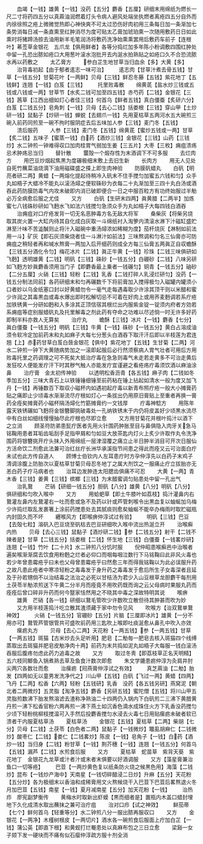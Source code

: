 <!-- { "loadSidebar": true } -->
　　血竭【一钱】雄黄【一钱】没药【五分】麝香【五厘】研细末用绵纸为燃长一尺二寸将药四五分以真蔴油润燃着灯头令病人避风处端坐执燃者离疮四五分自外而内徐徐照之疮上微微觉热即心神快爽不可太过恐伤好肉初用三条每日加一条渐加七条势消每日减一条直熏至红肿消尽为度可贴太乙膏加琥珀熏一次随用敷药日日如此熏时将猪蹄汤掠去油用新羊毛笔润汤将敷药洗净始熏熏罢用后敷药车前子【连根叶】莃莶草金银花　五爪龙【俱用鲜者】各等分捣烂加多年陈小粉调敷四围红肿处中留一孔恐出脓如疮口大用葱叶滚水泡批开去内涎水拍熟贴之如疮口久不合恐流脓水再以药敷之
　　太乙膏方
　　参白芷生地甘草当归血余【多】大黄【多】
　　治背毒初起【由于郁者逺志一味可治】
　　逺志肉【甘草汁煮去骨五钱】甘草【一钱五分】甘菊花叶【一两鲜】贝母【三钱】鲜忍冬藤【五钱】紫花地丁【五钱鲜】连翘【一钱】白芨【三钱】
　　托里败毒散
　　绵黄茋【盐水炒三钱或五钱或八钱或一两】甘草节【水炙二钱可加至四五钱】赤芍药【二钱】金银花【三钱】茜草【江西出细如灯心者佳三钱】何首乌【鲜者五钱】真白僵蚕【炙研六分】白芨【二钱五分】皂角刺【一钱】贝母【去心二钱】括娄根【三钱】穿山甲【土炒研一钱】鼠黏子【炒研一钱】蝉蜕【去翅爪一钱】先用夏枯草五两河水五大碗煎三碗入前药同煎至一碗不拘时服阴症去后五味加人参【三钱】麦门冬【五钱】
　　溃后服药
　　人参【三钱】麦门冬【五钱】绵黄茋【蜜炒五钱或一两】甘草【炙二钱】五味子【蜜蒸一钱】白药【酒炒三钱】金银花【三钱】山药【三钱炒】水二钟煎一钟难得収口加肉桂胃气弱加生姜【三五片】大枣【三枚】痈疽溃疡忌术肿疡忌当归
　　替针散
　　蠒殻一个煅存性为末酒调下不可多服
　　去烂肉方
　　用巴豆炒烟起焦黒为度碾极细末敷上去旧生新
　　长肉方
　　用无人见处自死竹蘸菜油烧滴下油用磁碟盛之搽上即生肉神验
　　防膜矾蜡丸
　　白矾【明亮者研二两】黄蜡【一两熔化提起待稍冷入矾末不住手搅匀加蜜五六钱和匀】众手丸如梧子大蜡冷不能丸以滚汤燖之便软硃砂为衣每二十丸渐加至三四十丸白汤或酒吞此药防膜防毒气内攻未破即内消已破即便合一日之中服百粒方有功终始服过半觔必万全病愈后服之尤佳
　　又方
　　白矾【生研末四两】眞黄腊【二两半】加炼蜜七八钱硃砂研如飞麪水飞如法六钱搅匀急须众手为丸如梧子大每四钱白酒吞
　　治痈疽对口疔疮发背一切无名恶肿毒方名无敌大将军
　　桑柴灰【将柴另烧取其炭火置一大缸内待其自化成白灰取一斗绵纸衬入淘箩内清滚水淋下汁磁缸盛贮淋至汁味不苦澁醎则止将汁入磁碗中重汤燖浓如稀糊为度】茄杆烧灰【淋制如前法用一斗】矿灰【即石灰须柴烧者佳一斗淋汁如前法】三味熬调和匀名三仙膏亦可防痈疽之稍轻者再和堿水熬膏一两加入后开细药则成全方每三仙膏五两眞正自収蟾酥【三钱五分酒化令匀】梅花冰片【二钱】眞正牛黄【一钱】珍珠【二钱三味俱研如飞麪】透明雄黄【二钱】明矾【三钱】硃砂【一钱五分】白硼砂【二钱】八味另研如飞麪方妙眞麝香须用当门子【即麝香最上乗者一钱碾匀】铜青【一钱五分】硇砂【二分五厘】火硝【三钱】轻粉【二钱】乳香【二钱打碎人乳浸烂研匀】没药【一钱五分制法同前】各药研细末和匀再碾数千下将前膏加入搅得极匀入磁罐内罐须小口者妙以乌金纸塞口封以好黄蜡勿令一毫气走每遇毒取少许涂其顶干则以米醋和蜜少许润之其毒黒血或毒水爆出即时松解切忌不可着在好肉上或用荞麦麪调若系疔疮加铁锈黄一分研如麪和入多涂其正顶信宿其根烂出内服紫金锭一锭须内府者方効若系痈疽等症别服蜡矾丸及托里解毒之剂此药有夺命之功难以尽述倘一时无许多好药即制半料亦救人无算矣
　　治疔丸
　　蟾酥【三钱】冰片【一钱】麝香【七分】眞白僵蚕【一钱五分】明矾【三钱】牛黄【一钱】硃砂【一钱五分】黄白占溶成油须令软冷定加前药末和丸如麻子大每七分葱头白酒吞下取汗汗后即以半枝莲为君连翘【上】赤药甘草白芨白蔹金银花【俱中】紫花地丁【五钱】生甘菊【二两】河水二钟煎一钟下大黄随病势加之一滚即起服后必行然须察病人胃气壮者可用后方用败毒托里之药调理之可不死矣大抵治疔毒在急急则毒气未走若走黄多不可治走黄后发狂咬人便能发疔汗下时其秽气触人亦能发疔宜谨避之看疮疡疔毒须饮酒以麻油涂鼻
　　治疔膏　金太初传神验
　　以透明松香沥青【各五钱】麻子肉【二钱如冬季加五分】三味大青石上以铁锤锤细锤至前药粘在锤上拈起如清水一般为度又加飞丹【一钱】再锤数百下取収小磁杯内如遇初起疔毒以新青布照疔疮一般大小摊膏药贴之痛即止少顷毒水渐渐流尽疔根如灯心一条拔出仍用原旧膏贴上至重者再换一膏药全痊矣摊膏药小磁杯隔汤燖化竹筯摊膏约一文钱厚
　　疔毒神騐方
　　用陈年露天铁锈碾如飞麪将金银簪脚挑破毒处一孔纳铁锈末于内仍将皮盖好少顷黒水流尽中有白丝如细线慢慢抽尽此疔根也尽即立愈
　　又方用甘菊花并根叶捣汁以酒下之立消
　　顾圣符防弟患髭疔医者先用火针围药肿胀至目与鼻俱隐入肉牙关急马铭鞠用患者耳垢齿垢刮手足指甲屑和匀如豆大放茶匙内灯火上炙少许取作丸令洗净围药将银簪挑开疔头抹入外用绵纸一层津湿覆之痛立止半日肿半消目可开次日服仙方活命饮二剂愈此法兼可治红丝疔长洲华承溪指节间患之得此而痊又云可治面白疔未试也此方传自道人
　　顾博士伯钦内人左耳患疔时方孕仲淳先以白药子末鸡子清调涂腹上防胎次以夏枯草甘菊贝母忍冬地丁之属大剂饮之一服痛止疔立拔胎亦无恙白药子疗马病者也
　　治耳边发肿连太阳腮齿俱痛不可忍
　　大黄【一两】青木香【三钱】姜黄【三钱】槟榔【三钱】为末醋蜜调匀贴患处中留一孔出气
　　治乳鵞
　　芒硝【研细一钱五分】胆矾【八分】雄黄【八分】明矾【八分】俱研细和匀吹入喉中
　　又方
　　用蛤蚆草【即土牛膝叶如荔枝】捣汁灌鼻内右鵞灌左鼻内左鵞灌右一吐而愈或急不及药以针或芦管刺喉令出黒血复以蚰蜒加乌梅少许捣烂取乱发裹箸上涂前药搅患处去其腻痰则愈矣蚰蜒不能卒办梅雨时取贮磁瓶内封固久而不坏
　　纒喉风方【即喉痹仲淳试过有验】
　　明矾【三钱】巴豆【去殻七粒】溶矾入巴豆烧至矾枯去巴豆研细吹入喉中流出热涎立开
　　治喉癣内热
　　贝母【去心三钱】鼠黏子【酒炒研二钱】参【二钱五分】射干【二钱不辣者是】甘草【二钱五分】括娄根【二钱】怀生地【三钱】白僵蚕【一钱畧炒研】连翘【一钱】竹叶【二十片】水二钟煎八分饥时服
　　倪仲昭患喉癣邑中治喉者遍矣喉渐渐腐去饮食用粉麪之烂者必仰口而咽每咽泣数行下马铭鞠曰此非风火毒也若少年曾患霉疮乎曰未也父母曾患霉疮乎曰然愈三年而得我铭鞠以为此必误服升药之故凡患此疮者中寒凉轻粉之毒毒发于身升药之毒毒发于愈后所生子女毒深者且延及于孙若甥倘不以治结毒之法治之必死以甘桔汤为君少入山豆根草龙胆麝干每剂用土茯苓半觔浓煎送下牛黄二分半月而痊竟不用吹药既而询之云父母病时果服丸药而痊痊后曾口碎非升药而何今毉家恬然用之不晓其中毒之深故特明其说
　　喉痹
　　雄黄　芒硝【各一钱】研细以鵞毛管吹少许数吹立散但待其肿甚而吹为妙
　　又方用半枝莲捣汁吃立散其渣须藏于家中勿令见风
　　吹喉方【治双鵞单鵞神效】
　　火硝【一钱五分】官硼砂【五分】片脑【三厘即冰片】雄黄【一分不用亦可】鵞管芦管银管共可盛吹前药用三匙吹上喉即吐痰涎愈从鼻孔中吹入亦效
　　瘰疬丸方
　　贝母【去心二两】天花粉【一两五钱】参【一两五钱】甘草【一两五钱】斑猫【古米炒去头足听用】肥皂【二觔毎一肥皂去核入斑猫四个线缚蒸取出去斑猫并肥皂皮觔净肉十两】前药为末共捣如泥丸如梧子大每服一钱白滚汤吞服后腹疼勿虑此药力追毒之故
　　又方
　　取过冬靑【即荔枝草正名天明精】五六枝同鲫鱼入锅煮熟去草及鱼食汁数次即愈
　　朱文学鏕患疬仲淳为灸肩井肘尖两穴各数壮而愈
　　治瘰疬【囘燕膏仲淳试之有效】
　　真芝蔴油【二觔】胎发【四两如无以童男发洗净代之】川山甲【五钱】白矾【飞过一两】黄蜡【四两】飞丹【二两】松香【六两】轻粉【五钱研】乳香　没药【各五钱另研】燕窝泥【朝北者二两微炒】五灵脂【淘净五钱】麝香【另研五钱】蜜陀僧【五钱】将川山甲五灵脂煎数沸下胎发熬溶滤去渣称净熟油二十四两仍入锅内下白矾煎二三沸下黄腊黄丹煎一沸下松香官粉六两再煎一沸下燕土如沉香色滴水成珠住火方下乳香没药搅匀少顷下轻粉桃柳枝搅温可入手然后投麝香搅匀水浸去火毒七日用贴瘰疬未破者软已溃者干内服夏枯草汤
　　夏枯草汤
　　金银花【五钱】夏枯草【二两】柴胡【七分】贝母【二钱】土茯苓【白色者二两】鼠黏子【一钱微炒】鼈虱胡麻仁【二钱微炒】酸枣仁【二钱】娄仁【二钱畧炒】陈皮【一钱】皂角子【一钱】白药【酒炒一钱】当归身【二钱】粉甘草【一钱】荆芥穗【一钱】连翘【一钱五分】何首乌【五钱】漏芦【二钱】水煎食后服
　　又方
　　夏枯草　蛇苗草　紫背天葵　紫花地丁　金银花九龙草或汁者汁或末者末俱要以好酒调服
　　又方【藻星膏兼治鱼口一切等疮】
　　巴荳【一两炒黄色复以纸条防火烧之候黒色用】海藻【二钱炒】昆布【一钱炒产海中】天南星【一钱切碎醋浸二日炒】升麻【五分】天花粉【五分炒】各为极细末以香油和成稀膏用文火熬候烧干入巴荳下巴荳后畧熬退火冬月加巴荳【五钱】南星【一钱】夏月减南星【五分】加天花粉【一钱】
　　治热疖　廖宪副梦衡传
　　黄梅水时取新出虾蟆【黒而细者是】置瓶内木盖口蜡封埋地下久化成清水取出蘸抹之兼可治疔疽
　　治对口疖【试之神效】
　　鲜茄蒂【七个】鲜何首乌【轻重等分】水二钟煎八分一服出脓再服収口
　　又方
　　金银花【一两净】木槿树根皮【一两切片】酒水各一碗煎食后服面上疔加白芷【一钱】蒲公英【即直下根】和黄蚬打烂罨患处以真麻布包之三日立愈
　　梁谿一女子颏下发一硬块而不痛有似石瘿仲淳疏方服十剂全消
